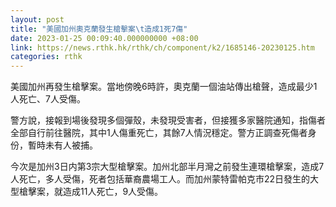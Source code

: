 ```yaml
---
layout: post
title: "美國加州奧克蘭發生槍擊案\t造成1死7傷"
date: 2023-01-25 00:09:40.000000000 +08:00
link: https://news.rthk.hk/rthk/ch/component/k2/1685146-20230125.htm
categories: rthk
---
```


美國加州再發生槍擊案。當地傍晚6時許，奧克蘭一個油站傳出槍聲，造成最少1人死亡、7人受傷。

警方說，接報到場後發現多個彈殼，未發現受害者，但接獲多家醫院通知，指傷者全部自行前往醫院，其中1人傷重死亡，其餘7人情況穩定。警方正調查死傷者身份，暫時未有人被捕。

今次是加州3日内第3宗大型槍擊案。加州北部半月灣之前發生連環槍擊案，造成7人死亡，多人受傷，死者包括華裔農場工人。而加州蒙特雷帕克市22日發生的大型槍擊案，就造成11人死亡，9人受傷。

